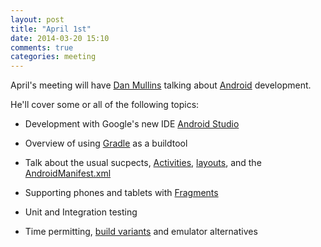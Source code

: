 ```yaml
---
layout: post
title: "April 1st"
date: 2014-03-20 15:10
comments: true
categories: meeting
---
```


April's meeting will have [Dan Mullins] talking about [Android]
development. 

He'll cover some or all of the following topics:

* Development with Google's new IDE [Android Studio]

* Overview of using [Gradle] as a buildtool

* Talk about the usual sucpects, [Activities], [layouts], and the
  [AndroidManifest.xml] 

* Supporting phones and tablets with [Fragments]

* Unit and Integration testing

* Time permitting, [build variants] and emulator alternatives

[Dan Mullins]: http://twitter.com/dmullins
[Android]: http://www.android.com/
[Android Studio]: http://developer.android.com/sdk/installing/studio.html
[Gradle]: [http://www.gradleware.com/resources/tech/android]
[Activities]: [http://developer.android.com/reference/android/app/Activity.html]
[layouts]: http://developer.android.com/guide/topics/ui/declaring-layout.html
[AndroidManifest.xml]: http://developer.android.com/guide/topics/manifest/manifest-intro.html
[Fragments]: http://developer.android.com/guide/components/fragments.html
[build variants]: http://tools.android.com/tech-docs/new-build-system/user-guide#TOC-Multi-flavor-variants

